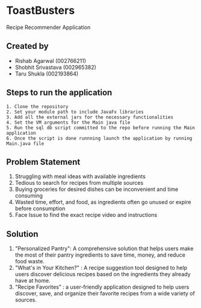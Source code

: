 # ToastBusters
Recipe Recommender Application

## Created by 
- Rishab Agarwal (002766211)
- Shobhit Srivastava (002965382)
- Taru Shukla (002193864)

## Steps to run the application
`1. Clone the repository`<br/>
 `2. Set your module path to include JavaFx libraries`<br/>
  `3. Add all the external jars for the necessary functionalities`<br/>
 `4. Set the VM arguments for the Main java file`<br/>
  `5. Run the sql db script committed to the repo before running the Main application`<br/>
 `6. Once the script is done runnning launch the application by running Main.java file`<br/>
  
  
 ## Problem Statement
 1. Struggling with meal ideas with available ingredients
 2. Tedious to search for recipes from multiple sources
 3. Buying groceries for desired dishes can be inconvenient and time consuming
 4. Wasted time, effort, and food, as ingredients often go unused or expire before consumption
 5. Face Issue to find the exact recipe video and instructions
 
 ## Solution
 1. "Personalized Pantry": A comprehensive solution that helps users make the most of their pantry ingredients to save time, money, and reduce food waste.
 2. "What's in Your Kitchen?" : A recipe suggestion tool designed to help users discover delicious recipes based on the ingredients they already have at home. 
 3. "Recipe Favorites” : a user-friendly application designed to help users discover, save, and organize their favorite recipes from a wide variety of sources. 
 
 
